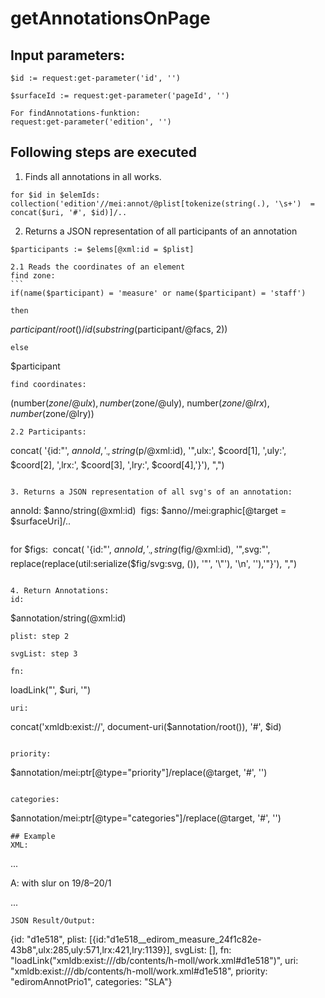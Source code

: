 # getAnnotationsOnPage
## Input parameters:
```
$id := request:get-parameter('id', '')

$surfaceId := request:get-parameter('pageId', '')

For findAnnotations-funktion:
request:get-parameter('edition', '')
```
## Following steps are executed

1. Finds all annotations in all works.
```
for $id in $elemIds:
collection('edition'//mei:annot/@plist[tokenize(string(.), '\s+')  = concat($uri, '#', $id)]/..
```

2. Returns a JSON representation of all participants of an annotation
```
$participants := $elems[@xml:id = $plist]
```
	2.1 Reads the coordinates of an element
	find zone: 
	```
	if(name($participant) = 'measure' or name($participant) = 'staff')
```
then
```
$participant/root()/id(substring($participant/@facs, 2))
```
else
```
$participant
```
find coordinates:
```
(number($zone/@ulx), number($zone/@uly), number($zone/@lrx), number($zone/@lry))
```
2.2 Participants:
```
concat(
'{id:"', $annoId, '__', string($p/@xml:id), 
'",ulx:', $coord[1], 
',uly:', $coord[2], 
',lrx:', $coord[3], 
',lry:', $coord[4],'}'), ",")
 ```       

3. Returns a JSON representation of all svg's of an annotation:
```
annoId: $anno/string(@xml:id)
 figs: $anno//mei:graphic[@target = $surfaceUri]/..
 ```  
 ```   
  for $figs:
   concat(
'{id:"', $annoId, '__', string($fig/@xml:id), 
'",svg:"', replace(replace(util:serialize($fig/svg:svg, ()), '"', '\\"'), '\n', ''),'"}'), ",") 
```         

4. Return Annotations:
id:
```
$annotation/string(@xml:id)
``` 
plist: step 2

svgList: step 3

fn: 
```
loadLink(\"', $uri, '\")
``` 
uri: 
```
concat('xmldb:exist://', document-uri($annotation/root()), '#', $id)
```

priority: 
```
$annotation/mei:ptr[@type="priority"]/replace(@target, '#', '')
```

categories:
```
$annotation/mei:ptr[@type="categories"]/replace(@target, '#', '')
```
## Example
XML:
```
... 
<annot type="editorialComment" xml:id="d1e518" plist="xmldb:exist:///db/contents/h-moll/neusatz.xml#measure-2-d4e27 xmldb:exist:///db/contents/h-moll/autograph.xml#edirom_measure_24f1c82e-43b8 xmldb:exist:///db/contents/h-moll/inselautograph.xml#edirom_measure_24f1c82e-43b8_insel">
 	<title>1. Kyrie I, m. 19, Fl I, II</title>
 	<p>
 		<rend rend="bold">A</rend>: with slur on 19/8–20/1
 	</p>
 	<ptr type="priority" target="#ediromAnnotPrio1"/>
 	<ptr type="categories" target="#SLA"/>
</annot> ...
``` 
JSON Result/Output: 

```            
{id: "d1e518", plist: [{id:"d1e518__edirom_measure_24f1c82e-43b8",ulx:285,uly:571,lrx:421,lry:1139}], svgList: [], fn: "loadLink(\"xmldb:exist:///db/contents/h-moll/work.xml#d1e518\")", uri: "xmldb:exist:///db/contents/h-moll/work.xml#d1e518", priority: "ediromAnnotPrio1", categories: "SLA"}
```


